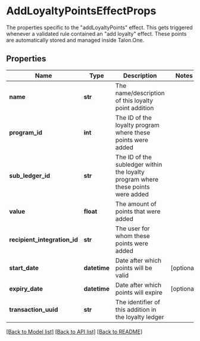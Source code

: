 # AddLoyaltyPointsEffectProps

The properties specific to the \"addLoyaltyPoints\" effect. This gets triggered whenever a validated rule contained an \"add loyalty\" effect. These points are automatically stored and managed inside Talon.One.
## Properties
Name | Type | Description | Notes
------------ | ------------- | ------------- | -------------
**name** | **str** | The name/description of this loyalty point addition | 
**program_id** | **int** | The ID of the loyalty program where these points were added | 
**sub_ledger_id** | **str** | The ID of the subledger within the loyalty program where these points were added | 
**value** | **float** | The amount of points that were added | 
**recipient_integration_id** | **str** | The user for whom these points were added | 
**start_date** | **datetime** | Date after which points will be valid | [optional] 
**expiry_date** | **datetime** | Date after which points will expire | [optional] 
**transaction_uuid** | **str** | The identifier of this addition in the loyalty ledger | 

[[Back to Model list]](../README.md#documentation-for-models) [[Back to API list]](../README.md#documentation-for-api-endpoints) [[Back to README]](../README.md)


